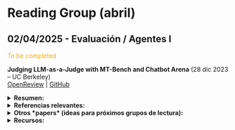# Reading Group (abril)

## 02/04/2025 - Evaluación / Agentes I

<font color=#fa0> To be completed </font>

**Judging LLM-as-a-Judge with MT-Bench and Chatbot Arena** (28 dic 2023 – UC Berkeley)  
[OpenReview](https://openreview.net/forum?id=uccHPGDlao) | [GitHub](https://github.com/lm-sys/FastChat/tree/main/fastchat/llm_judge)  

<details markdown="1">
<summary><strong>Resumen:</strong></summary>
  
*Key points:*  

**Keywords**: Modelos de lenguaje grandes (*LLMs*), preferencia humana, pruebas de evaluación, evaluación  

La evaluación de asistentes conversacionales basados en modelos de lenguaje grandes (*LLMs*) es desafiante debido a la falta de *benchmarks* adecuados para medir preferencias humanas. Se propone el enfoque *LLM-as-a-judge*, donde *LLMs* avanzados actúan como jueces en evaluaciones abiertas, analizando sesgos y limitaciones. La validación con **MT-Bench** y **Chatbot Arena** muestra que modelos como GPT-4 alcanzan más del 80 % de concordancia con evaluadores humanos, demostrando que *LLM-as-a-judge* es un método escalable y explicable que complementa los *benchmarks* tradicionales.  

</details>

<details markdown="1">
  <summary><strong>Referencias relevantes:</strong></summary>

</details>

<details markdown="1">
  <summary><strong>Otros *papers* (ideas para próximos grupos de lectura):</strong></summary>
  
</details>  

<details markdown="1">
<summary><strong>Recursos:</strong></summary>

</details>
